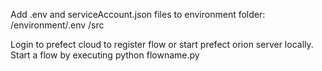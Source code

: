 Add .env and serviceAccount.json files to environment folder:
/environment/.env
/src

Login to prefect cloud to register flow or start prefect orion server locally.
Start a flow by executing python flowname.py
